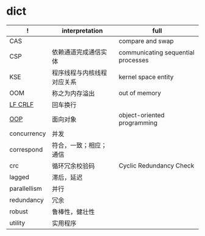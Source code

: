 
# dict
| !                             | interpretation             | full                               |
| ---                           | ---                        | ---                                |
| CAS                           |                            | compare and swap
| CSP                           | 依赖通道完成通信实体       | communicating sequential processes
| KSE                           | 程序线程与内核线程对应关系 | kernel space entity
| OOM                           | 称之为内存溢出           | out of memory
| [LF CRLF](related/lf_crlf.md) | 回车换行
| [OOP](main/oop.md)            | 面向对象                   | object-oriented programming
| concurrency                   | 并发
| correspond                    | 符合，一致；相应；通信
| crc                           | 循环冗余校验码             | Cyclic Redundancy Check
| lagged                        | 滞后，延迟
| parallellism                  | 并行
| redundancy                    | 冗余
| robust                        | 鲁棒性，健壮性
| utility                       | 实用程序
